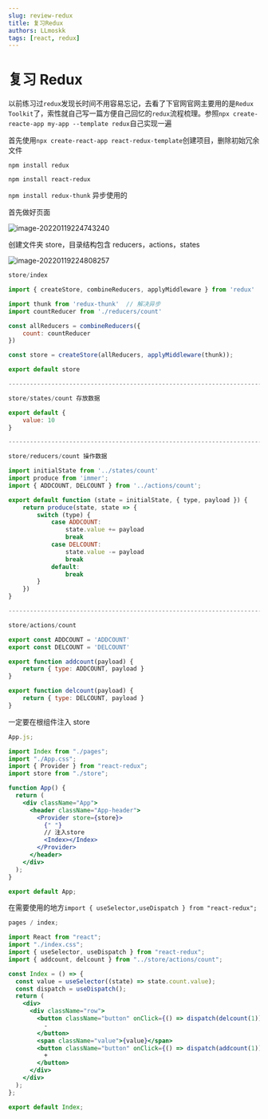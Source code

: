 ```yaml
---
slug: review-redux
title: 复习Redux
authors: LLmoskk
tags: [react, redux]
---
```


# 复习 Redux

以前练习过`redux`发现长时间不用容易忘记，去看了下官网官网主要用的是`Redux Toolkit`了，索性就自己写一篇方便自己回忆的`redux`流程梳理。参照`npx create-reacte-app my-app --template redux`自己实现一遍

首先使用`npx create-react-app react-redux-template`创建项目，删除初始冗余文件

`npm install redux`

`npm install react-redux`

`npm install redux-thunk` 异步使用的

<!--truncate-->

首先做好页面

![image-20220119224743240](https://gitee.com/hjy2000/pic/raw/master/image-20220119224743240.png)

创建文件夹 store，目录结构包含 reducers，actions，states

![image-20220119224808257](https://gitee.com/hjy2000/pic/raw/master/image-20220119224808257.png)

```jsx
store/index

import { createStore, combineReducers, applyMiddleware } from 'redux'

import thunk from 'redux-thunk'  // 解决异步
import countReducer from './reducers/count'

const allReducers = combineReducers({
    count: countReducer
})

const store = createStore(allReducers, applyMiddleware(thunk));

export default store

-------------------------------------------------------------------------------------------------------

store/states/count 存放数据

export default {
    value: 10
}

-------------------------------------------------------------------------------------------------------

store/reducers/count 操作数据

import initialState from '../states/count'
import produce from 'immer';
import { ADDCOUNT, DELCOUNT } from '../actions/count';

export default function (state = initialState, { type, payload }) {
    return produce(state, state => {
        switch (type) {
            case ADDCOUNT:
                state.value += payload
                break
            case DELCOUNT:
                state.value -= payload
                break
            default:
                break
        }
    })
}

-------------------------------------------------------------------------------------------------------

store/actions/count

export const ADDCOUNT = 'ADDCOUNT'
export const DELCOUNT = 'DELCOUNT'

export function addcount(payload) {
    return { type: ADDCOUNT, payload }
}

export function delcount(payload) {
    return { type: DELCOUNT, payload }
}

```

一定要在根组件注入 store

```jsx
App.js;

import Index from "./pages";
import "./App.css";
import { Provider } from "react-redux";
import store from "./store";

function App() {
  return (
    <div className="App">
      <header className="App-header">
        <Provider store={store}>
          {" "}
          // 注入store
          <Index></Index>
        </Provider>
      </header>
    </div>
  );
}

export default App;
```

在需要使用的地方`import { useSelector,useDispatch } from "react-redux";`

```jsx
pages / index;

import React from "react";
import "./index.css";
import { useSelector, useDispatch } from "react-redux";
import { addcount, delcount } from "../store/actions/count";

const Index = () => {
  const value = useSelector((state) => state.count.value);
  const dispatch = useDispatch();
  return (
    <div>
      <div className="row">
        <button className="button" onClick={() => dispatch(delcount(1))}>
          -
        </button>
        <span className="value">{value}</span>
        <button className="button" onClick={() => dispatch(addcount(1))}>
          +
        </button>
      </div>
    </div>
  );
};

export default Index;
```

